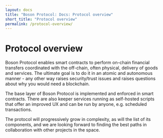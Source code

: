 ```yaml
---
layout: docs
title: "Boson Protocol: Docs: Protocol overview"
short_title: "Protocol overview"
permalink: /protocol-overview/
---
```


# Protocol overview

Boson Protocol enables smart contracts to perform on-chain financial transfers
coordinated with the off-chain, often physical, delivery of goods and services.
The ultimate goal is to do it in an atomic and autonomous manner - any other way
raises security/trust issues and raises questions about why you would need a
blockchain.

The base layer of Boson Protocol is implemented and enforced in smart contracts.
There are also keeper services running as self-hosted scripts that offer an
improved UX and can be run by anyone, e.g. scheduled transactions.

The protocol will progressively grow in complexity, as will the list of its
components, and we are looking forward to finding the best paths in
collaboration with other projects in the space.
